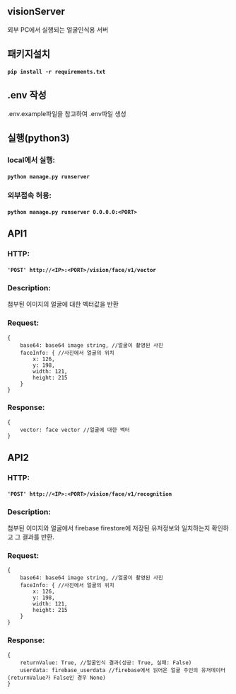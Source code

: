 
## visionServer

외부 PC에서 실행되는 얼굴인식용 서버

## 패키지설치

#### `pip install -r requirements.txt`

## .env 작성

.env.example파일을 참고하여 .env파일 생성

## 실행(python3)
### local에서 실행:
#### `python manage.py runserver` 
### 외부접속 허용:
#### `python manage.py runserver 0.0.0.0:<PORT>`

## API1

### HTTP:

#### `'POST' http://<IP>:<PORT>/vision/face/v1/vector`

### Description:

첨부된 이미지의 얼굴에 대한 벡터값을 반환

### Request:

```
{
    base64: base64 image string, //얼굴이 촬영된 사진
    faceInfo: { //사진에서 얼굴의 위치
        x: 126,
        y: 198,
        width: 121,
        height: 215
    }
}
```

### Response:

```
{
    vector: face vector //얼굴에 대한 벡터
}
```

## API2

### HTTP:

#### `'POST' http://<IP>:<PORT>/vision/face/v1/recognition`

### Description:

첨부된 이미지와 얼굴에서 firebase firestore에 저장된 유저정보와 일치하는지 확인하고 그 결과를 반환.

### Request:

```
{
    base64: base64 image string, //얼굴이 촬영된 사진
    faceInfo: { //사진에서 얼굴의 위치
        x: 126,
        y: 198,
        width: 121,
        height: 215
    }
}
```

### Response:

```
{
    returnValue: True, //얼굴인식 결과(성공: True, 실패: False)
    userdata: firebase_userdata //firebase에서 읽어온 얼굴 주인의 유저데이터(returnValue가 False인 경우 None)
}
```